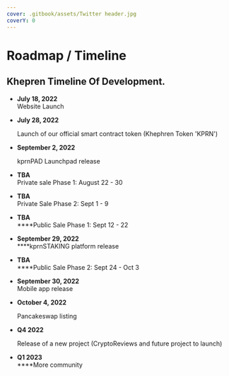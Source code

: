 ```yaml
---
cover: .gitbook/assets/Twitter header.jpg
coverY: 0
---
```


# Roadmap / Timeline

## K**hepren Timeline Of Development.**

* **July 18, 2022**\
  Website Launch
*   **July 28, 2022**

    Launch of our official smart contract token (Khephren Token 'KPRN')
*   **September 2, 2022**

    kprnPAD Launchpad release
* **TBA**\
  Private sale Phase 1: August 22 - 30
* **TBA**\
  Private Sale Phase 2: Sept 1 - 9
* **TBA**\
  ****Public Sale Phase 1: Sept 12 - 22
* **September 29, 2022**\
  ****kprnSTAKING platform release
* **TBA**\
  ****Public Sale Phase 2: Sept 24 - Oct 3
* **September 30, 2022**\
  Mobile app release
*   **October  4, 2022**

    Pancakeswap listing
*   &#x20;**Q4 2022**

    Release of a new project (CryptoReviews and future project to launch)
* **Q1 2023**\
  ****More community
